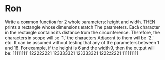 # Ron
Write a common function for 2 whole parameters: height and width. THEN prints a rectangle whose dimensions match
The parameters. Each character in the rectangle contains its distance from the circumference. Therefore, the characters in scope will be '1,' the characters
Adjacent to them will be '2,' etc. It can be assumed without testing that any of the parameters between 1 and 18.
For example, if the height is 6 and the width 9, then the output will be:
111111111
122222221
123333321
123333321
122222221
111111111

